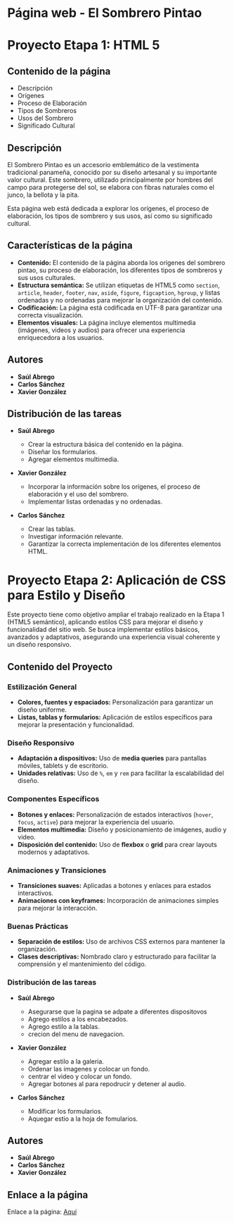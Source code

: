 # Página web - El Sombrero Pintao

# Proyecto Etapa 1: HTML 5


## Contenido de la página
- Descripción
- Orígenes
- Proceso de Elaboración
- Tipos de Sombreros
- Usos del Sombrero
- Significado Cultural

## Descripción
El Sombrero Pintao es un accesorio emblemático de la vestimenta tradicional panameña, conocido por su diseño artesanal y su importante valor cultural. Este sombrero, utilizado principalmente por hombres del campo para protegerse del sol, se elabora con fibras naturales como el junco, la bellota y la pita.

Esta página web está dedicada a explorar los orígenes, el proceso de elaboración, los tipos de sombrero y sus usos, así como su significado cultural.

## Características de la página
- **Contenido:** El contenido de la página aborda los orígenes del sombrero pintao, su proceso de elaboración, los diferentes tipos de sombreros y sus usos culturales.
- **Estructura semántica:** Se utilizan etiquetas de HTML5 como `section`, `article`, `header`, `footer`, `nav`, `aside`, `figure`, `figcaption`, `hgroup`, y listas ordenadas y no ordenadas para mejorar la organización del contenido.
- **Codificación:** La página está codificada en UTF-8 para garantizar una correcta visualización.
- **Elementos visuales:** La página incluye elementos multimedia (imágenes, videos y audios) para ofrecer una experiencia enriquecedora a los usuarios.

## Autores
- **Saúl Abrego**
- **Carlos Sánchez**
- **Xavier González**

## Distribución de las tareas
- **Saúl Abrego**
  - Crear la estructura básica del contenido en la página.
  - Diseñar los formularios.
  - Agregar elementos multimedia.

- **Xavier González**
  - Incorporar la información sobre los orígenes, el proceso de elaboración y el uso del sombrero.
  - Implementar listas ordenadas y no ordenadas.

- **Carlos Sánchez**
  - Crear las tablas.
  - Investigar información relevante.
  - Garantizar la correcta implementación de los diferentes elementos HTML.


# Proyecto Etapa 2: Aplicación de CSS para Estilo y Diseño
Este proyecto tiene como objetivo ampliar el trabajo realizado en la Etapa 1 (HTML5 semántico), aplicando estilos CSS para mejorar el diseño y funcionalidad del sitio web. Se busca implementar estilos básicos, avanzados y adaptativos, asegurando una experiencia visual coherente y un diseño responsivo.

## Contenido del Proyecto

### Estilización General
- **Colores, fuentes y espaciados:** Personalización para garantizar un diseño uniforme.
- **Listas, tablas y formularios:** Aplicación de estilos específicos para mejorar la presentación y funcionalidad.

### Diseño Responsivo
- **Adaptación a dispositivos:** Uso de **media queries** para pantallas móviles, tablets y de escritorio.
- **Unidades relativas:** Uso de `%`, `em` y `rem` para facilitar la escalabilidad del diseño.

### Componentes Específicos
- **Botones y enlaces:** Personalización de estados interactivos (`hover`, `focus`, `active`) para mejorar la experiencia del usuario.
- **Elementos multimedia:** Diseño y posicionamiento de imágenes, audio y video.
- **Disposición del contenido:** Uso de **flexbox** o **grid** para crear layouts modernos y adaptativos.

### Animaciones y Transiciones
- **Transiciones suaves:** Aplicadas a botones y enlaces para estados interactivos.
- **Animaciones con keyframes:** Incorporación de animaciones simples para mejorar la interacción.

### Buenas Prácticas
- **Separación de estilos:** Uso de archivos CSS externos para mantener la organización.
- **Clases descriptivas:** Nombrado claro y estructurado para facilitar la comprensión y el mantenimiento del código.

### Distribución de las tareas
- **Saúl Abrego**
  - Asegurarse que la pagina se adpate a diferentes dispositovos
  - Agrego estilos a los encabezados.
  - Agrego estilo a la tablas.
  - crecion del menu de navegacion.

- **Xavier González**
  - Agregar estilo a la galeria.
  - Ordenar las imagenes y colocar un fondo.
  - centrar el video y colocar un fondo.
  - Agregar botones al para repodrucir y detener al audio.

- **Carlos Sánchez**
  - Modificar los formularios.
  - Aquegar estio a la hoja de fomularios.

## Autores
- **Saúl Abrego**
- **Carlos Sánchez**
- **Xavier González**
## Enlace a la página
Enlace a la página: [Aquí](https://saulabregooo.github.io/Proyecto_Sombrero_Pintao/Proyecto_Sombrero.html)
